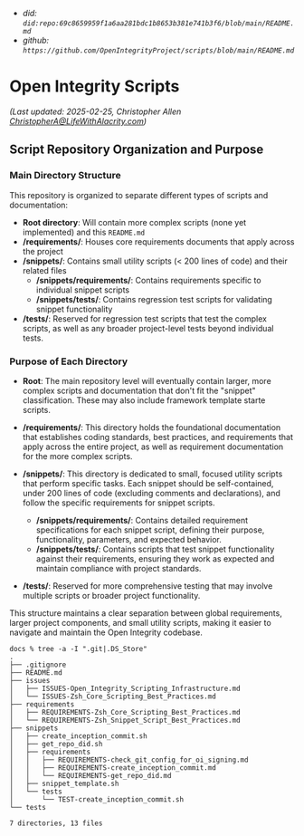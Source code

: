 - _did: `did:repo:69c8659959f1a6aa281bdc1b8653b381e741b3f6/blob/main/README.md`_
- _github: `https://github.com/OpenIntegrityProject/scripts/blob/main/README.md`_

# Open Integrity Scripts
_(Last updated: 2025-02-25, Christopher Allen <ChristopherA@LifeWithAlacrity.com>)_

## Script Repository Organization and Purpose

### Main Directory Structure

This repository is organized to separate different types of scripts and documentation:

- **Root directory**: Will contain more complex scripts (none yet implemented) and this `README.md`
- **/requirements/**: Houses core requirements documents that apply across the project
- **/snippets/**: Contains small utility scripts (< 200 lines of code) and their related files
  - **/snippets/requirements/**: Contains requirements specific to individual snippet scripts
  - **/snippets/tests/**: Contains regression test scripts for validating snippet functionality
- **/tests/**: Reserved for regression test scripts that test the complex scripts, as well as any broader project-level tests beyond individual tests.

### Purpose of Each Directory

- **Root**: The main repository level will eventually contain larger, more complex scripts and documentation that don't fit the "snippet" classification. These may also include framework template starte scripts.

- **/requirements/**: This directory holds the foundational documentation that establishes coding standards, best practices, and requirements that apply across the entire project, as well as requirement documentation for the more complex scripts.

- **/snippets/**: This directory is dedicated to small, focused utility scripts that perform specific tasks. Each snippet should be self-contained, under 200 lines of code (excluding comments and declarations), and follow the specific requirements for snippet scripts.
  - **/snippets/requirements/**: Contains detailed requirement specifications for each snippet script, defining their purpose, functionality, parameters, and expected behavior.
  - **/snippets/tests/**: Contains scripts that test snippet functionality against their requirements, ensuring they work as expected and maintain compliance with project standards.

- **/tests/**: Reserved for more comprehensive testing that may involve multiple scripts or broader project functionality.

This structure maintains a clear separation between global requirements, larger project components, and small utility scripts, making it easier to navigate and maintain the Open Integrity codebase.

```console
docs % tree -a -I ".git|.DS_Store"
.
├── .gitignore
├── README.md
├── issues
│   ├── ISSUES-Open_Integrity_Scripting_Infrastructure.md
│   └── ISSUES-Zsh_Core_Scripting_Best_Practices.md
├── requirements
│   ├── REQUIREMENTS-Zsh_Core_Scripting_Best_Practices.md
│   └── REQUIREMENTS-Zsh_Snippet_Script_Best_Practices.md
├── snippets
│   ├── create_inception_commit.sh
│   ├── get_repo_did.sh
│   ├── requirements
│   │   ├── REQUIREMENTS-check_git_config_for_oi_signing.md
│   │   ├── REQUIREMENTS-create_inception_commit.md
│   │   └── REQUIREMENTS-get_repo_did.md
│   ├── snippet_template.sh
│   └── tests
│       └── TEST-create_inception_commit.sh
└── tests

7 directories, 13 files
```
